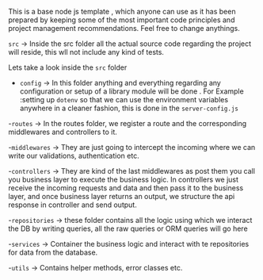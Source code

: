 This is a base node js template , which anyone can use as it has been prepared by keeping some of the most important code principles and project management recommendations. Feel free to change anythings.


`src` -> Inside the src folder all the actual source code regarding the project will reside, this wll not include any kind of tests.

Lets take a look inside the `src` folder

- `config` -> In this folder anything and everything regarding any configuration or setup of a library module will be done . For Example :setting up `dotenv` so that we can use the environment variables anywhere in a cleaner fashion, this is done in the `server-config.js`

-`routes` -> In the routes folder, we register a route and the corresponding middlewares and controllers to it.

-`middlewares` -> They are just going to intercept the incoming where we can write our validations, authentication etc.

-`controllers` -> They are kind of the last middlewares as post them you call you business layer to execute the business logic. In controllers we just receive the incoming requests and data and then pass it to the business layer, and once business layer returns an output, we structure the api response in controller and send output.

-`repositories` -> these folder contains all the logic using which we interact the DB by writing queries, all the raw queries or ORM queries will go here

-`services` -> Container the business logic and interact with te repositories for data from the database.

-`utils` -> Contains helper methods, error classes etc.


